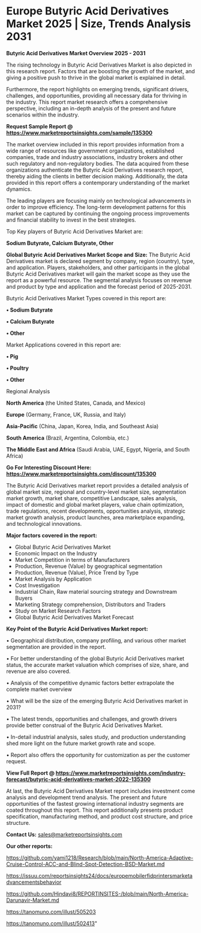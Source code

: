 # Europe Butyric Acid Derivatives Market 2025 | Size, Trends Analysis 2031

<Strong> Butyric Acid Derivatives Market Overview 2025 - 2031</strong>

The rising technology in Butyric Acid Derivatives Market is also depicted in this research report. Factors that are boosting the growth of the market, and giving a positive push to thrive in the global market is explained in detail.

Furthermore, the report highlights on emerging trends, significant drivers, challenges, and opportunities, providing all necessary data for thriving in the industry. This report market research offers a comprehensive perspective, including an in-depth analysis of the present and future scenarios within the industry.

<strong>Request Sample Report @ <a href=https://www.marketreportsinsights.com/sample/135300>https://www.marketreportsinsights.com/sample/135300</a></strong>

The market overview included in this report provides information from a wide range of resources like government organizations, established companies, trade and industry associations, industry brokers and other such regulatory and non-regulatory bodies. The data acquired from these organizations authenticate the Butyric Acid Derivatives research report, thereby aiding the clients in better decision making. Additionally, the data provided in this report offers a contemporary understanding of the market dynamics.

The leading players are focusing mainly on technological advancements in order to improve efficiency. The long-term development patterns for this market can be captured by continuing the ongoing process improvements and financial stability to invest in the best strategies.

Top Key players of Butyric Acid Derivatives Market are:

<strong>Sodium Butyrate, Calcium Butyrate, Other</strong>

<strong><b>Global Butyric Acid Derivatives Market Scope and Size:</b></strong>
The Butyric Acid Derivatives market is declared segment by company, region (country), type, and application. Players, stakeholders, and other participants in the global Butyric Acid Derivatives market will gain the market scope as they use the report as a powerful resource. The segmental analysis focuses on revenue and product by type and application and the forecast period of 2025-2031.

Butyric Acid Derivatives Market Types covered in this report are:

<strong>• Sodium Butyrate

• Calcium Butyrate

• Other</strong>

Market Applications covered in this report are:

<strong>• Pig

• Poultry

• Other</strong> 

Regional Analysis

<strong>North America</strong> (the United States, Canada, and Mexico)

<strong>Europe</strong> (Germany, France, UK, Russia, and Italy)

<strong>Asia-Pacific</strong> (China, Japan, Korea, India, and Southeast Asia)

<strong>South America</strong> (Brazil, Argentina, Colombia, etc.)

<strong>The Middle East and Africa</strong> (Saudi Arabia, UAE, Egypt, Nigeria, and South Africa)

<strong>Go For Interesting Discount Here: <a href=https://www.marketreportsinsights.com/discount/135300>https://www.marketreportsinsights.com/discount/135300</a></strong>

The Butyric Acid Derivatives market report provides a detailed analysis of global market size, regional and country-level market size, segmentation market growth, market share, competitive Landscape, sales analysis, impact of domestic and global market players, value chain optimization, trade regulations, recent developments, opportunities analysis, strategic market growth analysis, product launches, area marketplace expanding, and technological innovations.

<strong><b>Major factors covered in the report:</b></strong>
<ul>
  <li>Global Butyric Acid Derivatives Market </li>
  <li>Economic Impact on the Industry</li>
  <li>Market Competition in terms of Manufacturers</li>
  <li>Production, Revenue (Value) by geographical segmentation</li>
  <li>Production, Revenue (Value), Price Trend by Type</li>
  <li>Market Analysis by Application</li>
  <li>Cost Investigation</li>
  <li>Industrial Chain, Raw material sourcing strategy and Downstream Buyers</li>
  <li>Marketing Strategy comprehension, Distributors and Traders</li>
  <li>Study on Market Research Factors</li>
  <li>Global Butyric Acid Derivatives Market Forecast</li>
</ul>

<strong><b>Key Point of the Butyric Acid Derivatives Market report:</b></strong>

• Geographical distribution, company profiling, and various other market segmentation are provided in the report.

• For better understanding of the global Butyric Acid Derivatives market status, the accurate market valuation which comprises of size, share, and revenue are also covered.

• Analysis of the competitive dynamic factors better extrapolate the complete market overview

• What will be the size of the emerging Butyric Acid Derivatives market in 2031?

• The latest trends, opportunities and challenges, and growth drivers provide better construal of the Butyric Acid Derivatives Market.

• In-detail industrial analysis, sales study, and production understanding shed more light on the future market growth rate and scope.

• Report also offers the opportunity for customization as per the customer request.

<strong><b>View Full Report @ <a href=https://www.marketreportsinsights.com/industry-forecast/butyric-acid-derivatives-market-2022-135300>https://www.marketreportsinsights.com/industry-forecast/butyric-acid-derivatives-market-2022-135300</a></b></strong>


At last, the Butyric Acid Derivatives Market report includes investment come analysis and development trend analysis. The present and future opportunities of the fastest growing international industry segments are coated throughout this report. This report additionally presents product specification, manufacturing method, and product cost structure, and price structure.

<strong>Contact Us:</strong>
sales@marketreportsinsights.com

<strong>Our other reports:</strong>

<a href=https://github.com/yami1218/Research/blob/main/North-America-Adaptive-Cruise-Control-ACC-and-Blind-Spot-Detection-BSD-Market.md>https://github.com/yami1218/Research/blob/main/North-America-Adaptive-Cruise-Control-ACC-and-Blind-Spot-Detection-BSD-Market.md</a>

<a href=https://issuu.com/reportsinsights24/docs/europemobilerfidprintersmarketadvancementsbehavior>https://issuu.com/reportsinsights24/docs/europemobilerfidprintersmarketadvancementsbehavior</a>

<a href=https://github.com/Hindavi8/REPORTINSITES-/blob/main/North-America-Darunavir-Market.md>https://github.com/Hindavi8/REPORTINSITES-/blob/main/North-America-Darunavir-Market.md</a>

<a href=https://tanomuno.com/illust/505203>https://tanomuno.com/illust/505203</a>

<a href=https://tanomuno.com/illust/502413>https://tanomuno.com/illust/502413</a>"
